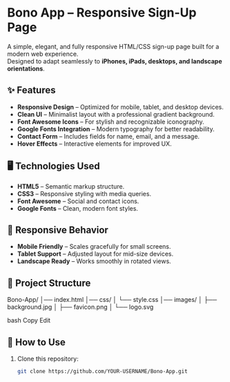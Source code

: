# Bono App – Responsive Sign-Up Page

A simple, elegant, and fully responsive HTML/CSS sign-up page built for a modern web experience.  
Designed to adapt seamlessly to **iPhones, iPads, desktops, and landscape orientations**.

## ✨ Features
- **Responsive Design** – Optimized for mobile, tablet, and desktop devices.
- **Clean UI** – Minimalist layout with a professional gradient background.
- **Font Awesome Icons** – For stylish and recognizable iconography.
- **Google Fonts Integration** – Modern typography for better readability.
- **Contact Form** – Includes fields for name, email, and a message.
- **Hover Effects** – Interactive elements for improved UX.

## 🖥️ Technologies Used
- **HTML5** – Semantic markup structure.
- **CSS3** – Responsive styling with media queries.
- **Font Awesome** – Social and contact icons.
- **Google Fonts** – Clean, modern font styles.

## 📱 Responsive Behavior
- **Mobile Friendly** – Scales gracefully for small screens.
- **Tablet Support** – Adjusted layout for mid-size devices.
- **Landscape Ready** – Works smoothly in rotated views.

## 📂 Project Structure
Bono-App/
│── index.html
│── css/
│ └── style.css
│── images/
│ ├── background.jpg
│ ├── favicon.png
│ └── logo.svg

bash
Copy
Edit

## 🚀 How to Use
1. Clone this repository:
   ```bash
   git clone https://github.com/YOUR-USERNAME/Bono-App.git
